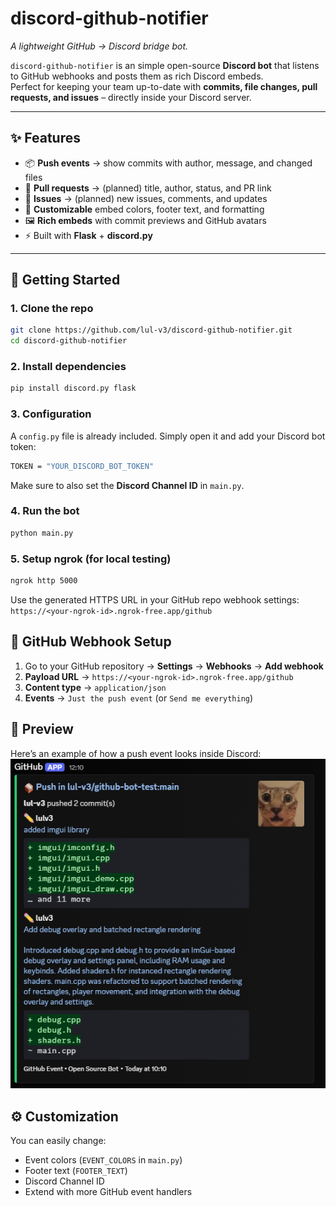 # discord-github-notifier 
*A lightweight GitHub → Discord bridge bot.*

`discord-github-notifier` is an simple open-source **Discord bot** that listens to GitHub webhooks and posts them as rich Discord embeds.  
Perfect for keeping your team up-to-date with **commits, file changes, pull requests, and issues** – directly inside your Discord server.

---

## ✨ Features
- 📦 **Push events** → show commits with author, message, and changed files
- 🔀 **Pull requests** → (planned) title, author, status, and PR link
- 📝 **Issues** → (planned) new issues, comments, and updates
- 🎨 **Customizable** embed colors, footer text, and formatting
- 🖼️ **Rich embeds** with commit previews and GitHub avatars
- ⚡ Built with **Flask** + **discord.py**

---

## 🚀 Getting Started

### 1. Clone the repo
```bash
git clone https://github.com/lul-v3/discord-github-notifier.git
cd discord-github-notifier
```

### 2. Install dependencies
```Bash
pip install discord.py flask
```

### 3. Configuration
A ``config.py`` file is already included.
Simply open it and add your Discord bot token:
```Bash
TOKEN = "YOUR_DISCORD_BOT_TOKEN"
```
Make sure to also set the **Discord Channel ID** in ``main.py``.

### 4. Run the bot
```Bash
python main.py
```

### 5. Setup ngrok (for local testing)
```Bash
ngrok http 5000
```
Use the generated HTTPS URL in your GitHub repo webhook settings:
``https://<your-ngrok-id>.ngrok-free.app/github``

## 🔧 GitHub Webhook Setup
1. Go to your GitHub repository → **Settings** → **Webhooks** → **Add webhook**
2. **Payload URL** → ``https://<your-ngrok-id>.ngrok-free.app/github``
3. **Content type** → ``application/json``
4. **Events** → `Just the push event` (or `Send me everything`)

## 📸 Preview
Here’s an example of how a push event looks inside Discord:<br>
![preview](https://raw.githubusercontent.com/lul-v3/discord-github-notifier/refs/heads/main/_github/img/preview.png?token=GHSAT0AAAAAADI5KTXIBJMOIELSFUMIZPX42G7UWEQ)

## ⚙️ Customization
You can easily change:
- Event colors (``EVENT_COLORS`` in ``main.py``)
- Footer text (``FOOTER_TEXT``)
- Discord Channel ID
- Extend with more GitHub event handlers
